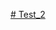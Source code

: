 [# Test_2](http://ts-media.cfd/#model=https://raw.githubusercontent.com/Kuziini-product/Test_2/main/t2.obj)
